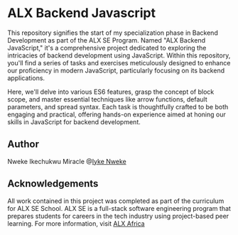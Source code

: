 # ALX Backend Javascript

This repository signifies the start of my specialization phase in Backend Development as part of the ALX SE Program. Named "ALX Backend JavaScript," it's a comprehensive project dedicated to exploring the intricacies of backend development using JavaScript. Within this repository, you'll find a series of tasks and exercises meticulously designed to enhance our proficiency in modern JavaScript, particularly focusing on its backend applications.

Here, we'll delve into various ES6 features, grasp the concept of block scope, and master essential techniques like arrow functions, default parameters, and spread syntax. Each task is thoughtfully crafted to be both engaging and practical, offering hands-on experience aimed at honing our skills in JavaScript for backend development.

## Author
Nweke Ikechukwu Miracle @[Iyke Nweke](https://github.com/Ikechukwu-Miracle)

## Acknowledgements
All work contained in this project was completed as part of the curriculum for ALX SE School. ALX SE is a full-stack software
engineering program that prepares students for careers in the tech industry using project-based peer learning. For more information, visit [ALX Africa](https://www.alxafrica.com)
